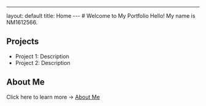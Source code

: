 ---
layout: default
title: Home
--- # Welcome to My Portfolio Hello! My name is NM1612566.
## Projects
- Project 1: Description
- Project 2: Description
## About Me
Click here to learn more → [About Me](about.md)
